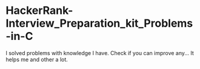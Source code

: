 # HackerRank-Interview_Preparation_kit_Problems-in-C

I solved problems with knowledge I have.
Check if you can improve any...
It helps me and other a lot.
